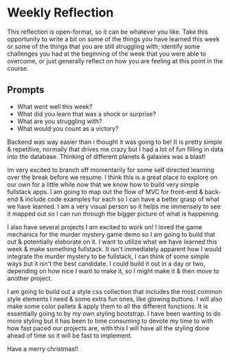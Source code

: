 # Weekly Reflection
This reflection is open-format, so it can be whatever you like. Take this opportunity to write a bit on some of the things you have learned this week or some of the things that you are still struggling with; identify some challenges you had at the beginning of the week that you were able to overcome, or just generally reflect on how you are feeling at this point in the course.

## Prompts
- What went well this week?
- What did you learn that was a shock or surprise?
- What are you struggling with?
- What would you count as a victory?


Backend was way easier than i thought it was going to be! It is pretty simple & repetitive, normally that drives me crazy but I had a lot of fun filling in data into the database. Thinking of different planets & galaxies was a blast! 

Im very excited to branch off momentarily for some self directed learning over the break before we resume. I think this is a great place to explore on our own for a little while now that we know how to build very simple fullstack apps. I am going to map out the flow of MVC for front-end & back-end & include code examples for each so I can have a better grasp of what we have learned. I am a very visual person so it helps me immensely to see it mapped out so I can run through the bigger picture of what is happening. 

I also have several projects I am excited to work on! I loved the game mechanics for the murder mystery game demo so I am going to build that out & potentially elaborate on it. I want to utilize what we have learned this week & make something fullstack. It isn't immediately apparent how I would integrate the murder mystery to be fullstack, I can think of some simple ways but it isn't the best candidate. I could build it out in a day or two, depending on how nice I want to make it, so I might make it & then move to another project. 

I am going to build out a style css collection that includes the most common style elements I need & some extra fun ones, like glowing buttons. I will also make some color pallets & apply them to all the different functions. It is essentially going to by my own styling bootstrap. I have been wanting to do more styling but it has been to time consuming to devote my time to with how fast paced our projects are, with this I will have all the styling done ahead of time so it will be fast to implement.

Have a merry christmas!!